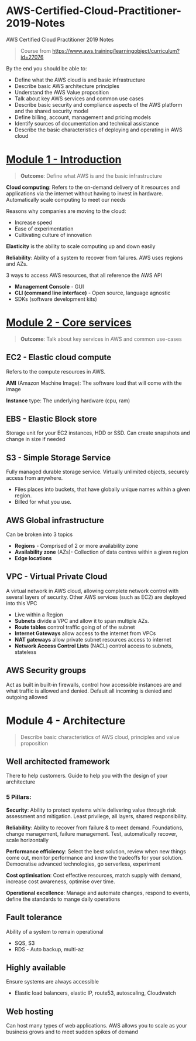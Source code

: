 # AWS-Certified-Cloud-Practitioner-2019-Notes
AWS Certified Cloud Practitioner 2019 Notes

> Course from https://www.aws.training/learningobject/curriculum?id=27076

By the end you should be able to:
* Define what the AWS cloud is and basic infrastructure
* Describe basic AWS architecture principles
* Understand the AWS Value proposition
* Talk about key AWS services and common use cases
* Describe basic security and compliance aspects of the AWS platform and the shared security model
* Define billing, account, management and pricing models
* Identify sources of documentation and technical assistance
* Describe the basic characteristics of deploying and operating in AWS cloud

# [Module 1 - Introduction](module1.md)
> **Outcome**: Define what AWS is and the basic infrastructure


**Cloud computing**: Refers to the on-demand delivery of it resources and applications via the internet without having to invest in hardware. Automatically scale computing to meet our needs

Reasons why companies are moving to the cloud:
* Increase speed
* Ease of experimentation
* Cultivating culture of innovation

**Elasticity** is the ability to scale computing up and down easily

**Reliability**: Ability of a system to recover from failures. AWS uses regions and AZs.

3 ways to access AWS resources, that all reference the AWS API
* **Management Console** - GUI
* **CLI (command line interface)** - Open source, language agnostic
* SDKs (software development kits)

# [Module 2 - Core services](module2.md)
> **Outcome**: Talk about key services in AWS and common use-cases

## EC2 - Elastic cloud compute
Refers to the compute resources in AWS.

**AMI** (Amazon Machine Image): The software load that will come with the image

**Instance** type: The underlying hardware (cpu, ram)

## EBS - Elastic Block store
Storage unit for your EC2 instances, HDD or SSD. Can create snapshots and change in size if needed

## S3 - Simple Storage Service
Fully managed durable storage service. Virtually unlimited objects, securely access from anywhere.
* Files places into buckets, that have globally unique names within a given region.
* Billed for what you use.

## AWS Global infrastructure
Can be broken into 3 topics
* **Regions** - Comprised of 2 or more availability zone
* **Availability zone** (AZs)-  Collection of data centres within a given region
* **Edge locations**

## VPC - Virtual Private Cloud
A virtual network in AWS cloud, allowing complete network control with several layers of security. Other AWS services (such as EC2) are deployed into this VPC
* Live within a Region
* **Subnets** divide a VPC and allow it to span multiple AZs.
* **Route tables** control traffic going of of the subnet
* **Internet Gateways** allow access to the internet from VPCs
* **NAT gateways** allow private subnet resources access to internet
* **Network Access Control Lists** (NACL) control access to subnets, stateless

## AWS Security groups
Act as built in built-in firewalls, control how accessible instances are and what traffic is allowed and denied. Default all incoming is denied and outgoing allowed

# Module 4 - Architecture
> Describe basic characteristics of AWS cloud, principles and value proposition

## Well architected framework
There to help customers. Guide to help you with the design of your architecture

### 5 Pillars:
**Security**: Ability to protect systems while delivering value through risk assessment and mitigation. Least privilege, all layers, shared responsibility.

**Reliability**: Ability to recover from failure & to meet demand. Foundations, change management, failure management. Test, automatically recover, scale horizontally

**Performance efficiency**: Select the best solution, review when new things come out, monitor performance and know the tradeoffs for your solution. Democratise advanced technologies, go serverless, experiment

**Cost optimisation**: Cost effective resources, match supply with demand, increase cost awareness, optimise over time.

**Operational excellence**: Manage and automate changes, respond to events, define the standards to mange daily operations

## Fault tolerance
Ability of a system to remain operational
* SQS, S3
* RDS - Auto backup, multi-az

## Highly available
Ensure systems are always accessible
* Elastic load balancers, elastic IP, route53, autoscaling, Cloudwatch

## Web hosting
Can host many types of web applications. AWS allows you to scale as your business grows and to meet sudden spikes of demand